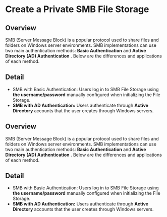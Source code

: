 # Create a Private SMB File Storage

## Overview <a href="#tong-quan" id="tong-quan"></a>

SMB (Server Message Block) is a popular protocol used to share files and folders on Windows server environments. SMB implementations can use two main authentication methods: **Basic Authentication** and **Active Directory (AD) Authentication** . Below are the differences and applications of each method.

## Detail <a href="#chi-tiet" id="chi-tiet"></a>

* SMB with Basic Authentication: Users log in to SMB File Storage using **the username/password** manually configured when initializing the File Storage.
* **SMB with AD Authentication:** Users authenticate through **Active Directory** accounts that the user creates through Windows servers.

## Overview <a href="#tong-quan" id="tong-quan"></a>

SMB (Server Message Block) is a popular protocol used to share files and folders on Windows server environments. SMB implementations can use two main authentication methods: **Basic Authentication** and **Active Directory (AD) Authentication** . Below are the differences and applications of each method.

## Detail <a href="#chi-tiet" id="chi-tiet"></a>

* SMB with Basic Authentication: Users log in to SMB File Storage using **the username/password** manually configured when initializing the File Storage.
* **SMB with AD Authentication:** Users authenticate through **Active Directory** accounts that the user creates through Windows servers.
